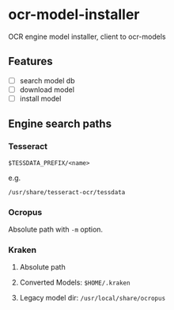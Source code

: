 # ocr-model-installer
OCR engine model installer, client to ocr-models

## Features

* [ ] search model db
* [ ] download model
* [ ] install model

## Engine search paths

### Tesseract

`$TESSDATA_PREFIX/<name>`

e.g.

`/usr/share/tesseract-ocr/tessdata`

### Ocropus

Absolute path with `-m` option.

### Kraken

1) Absolute path

2) Converted Models: `$HOME/.kraken`

3) Legacy model dir: `/usr/local/share/ocropus`
